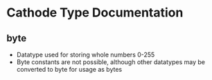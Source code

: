 # Cathode Type Documentation

## byte

*	Datatype used for storing whole numbers 0-255
*	Byte constants are not possible, although other datatypes may be converted to byte for usage as bytes